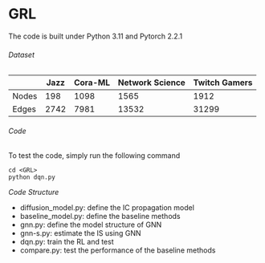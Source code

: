 # GRL

The code is built under Python 3.11 and Pytorch 2.2.1

###### *Dataset*

|       | Jazz | Cora-ML | Network Science | Twitch Gamers |
| ----- | ---- | ------- | --------------- | ------------- |
| Nodes | 198  | 1098    | 1565            | 1912          |
| Edges | 2742 | 7981    | 13532           | 31299         |

###### *Code*

To test the code, simply run the following command  
```
cd <GRL>
python dqn.py
```

*Code Structure*

- diffusion_model.py: define the IC propagation model
- baseline_model.py: define the baseline methods
- gnn.py: define the model structure of GNN
- gnn-s.py: estimate the IS using GNN
- dqn.py: train the RL and test
- compare.py: test the performance of the baseline methods
